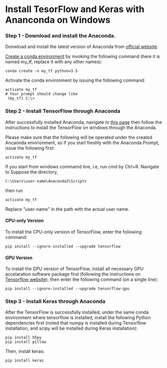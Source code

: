 # Install TesorFlow and Keras with Ananconda on Windows

### Step 1 - Download and install the Anaconda. 
Donwload and install the latest version of Anaconda from [official website](https://www.anaconda.com/download/). 

[Create a conda environment](https://conda.io/docs/user-guide/tasks/manage-environments.html#creating-an-environment-from-an-environment-yml-file) by invoking the following command (here it is named my_tf, replace it with any other names):
```
conda create -n my_tf python=3.5 
```
Activate the conda environment by issuing the following command:
```
activate my_tf
# Your prompt should change like
 (my_tf) C:\>
```

### Step 2 - Install TensorFlow through Anaconda
After successfully installed Anaconda, navigate to [this page](https://www.tensorflow.org/install/install_windows#installing_with_anaconda) then follow the instructions to install the TensorFlow on windows through the Anaconda. 

Please make sure that the following will be operated under the created Ancaonda envirionment, so if you start freshly with the Anaconda Prompt, issue the following first:
```
activate my_tf
```
If you start from windows commamd line, i.e, run cmd by Ctrl+R. Navigate to Suppose the directory, 
```
C:\Users\user-name\Anaconda3\Scripts
```
then run
```
activate my_tf
```
Replace "user-name" in the path with the actual user name.

#### CPU-only Version
To install the CPU-only version of TensorFlow, enter the following command:
```
pip install --ignore-installed --upgrade tensorflow 
```

#### GPU Version
To install the GPU version of TensorFlow, install all necessary GPU accelaration software package first (following the instructions on [Tensorflow website](https://www.tensorflow.org/install/install_windows#requirements_to_run_tensorflow_with_gpu_support)), then enter the following command (on a single line):
```
pip install --ignore-installed --upgrade tensorflow-gpu 
```

### Step 3 - Install Keras through Anaconda
After the TensorFlow is successfully installed, under the same conda environment where tensorflow is installed, install the following Python dependencies first (noted that numpy is installed during Tensorflow installation, and scipy will be installed during Keras installation):
```
pip install h5py
pip install pillow
```
Then, install keras:
```
pip install keras
```
